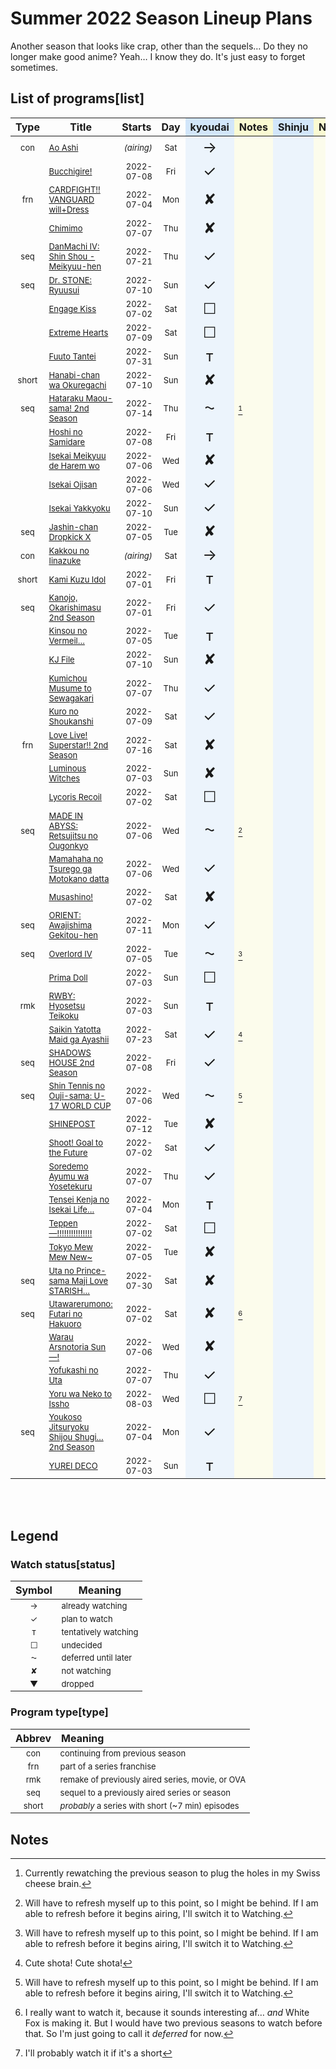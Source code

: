 <!-- -*- st-font_size: 15; st-line_numbers: true; st-gutter: true; st-rulers: [ ]; st-tab-size: 4; st-soft-tab-size: 4; st-translate_tabs_to_spaces: false; st-use_tab_stops: true; st-word_wrap: false; st-indent_subsequent_lines: true; st-highlight_gutter: true; st-highlight_line_number: true; st-draw_whitespace: all_mixed; -*- -->


<style type="text/css">
	thead>tr>:nth-child(5),
	thead>tr>:nth-child(7) {
		background-color:  rgba(210,230,250,1.0);
	}
	tbody>tr>:nth-child(5),
	tbody>tr>:nth-child(7) {
		background-color:  rgba(210, 230, 250, 0.4);
	}
	thead>tr>:nth-child(6),
	thead>tr>:nth-child(8) {
		background-color:  rgba(250,250,210,1.0);
	}
	tbody>tr>:nth-child(6),
	tbody>tr>:nth-child(8) {
		background-color: rgba(250, 250, 210, 0.4);
	}
	tbody>tr>td {
		font-size: 13px !important;
	}
	#list + table>tbody>tr>:nth-child(2) {
		font-size: 14px !important;
		font-weight: 700;
	}
	tbody>tr>:nth-child(5),
	tbody>tr>:nth-child(7) {
		font-size:  150% !important;
	}
	#wrapper h2 {
		border-bottom: none;
	}
	.footnote {
		font-size: 150% !important;
	}

	#status + table thead tr>:first-child {
		background-color:  rgba(250, 226, 201, 1.0);
	}
	#status + table thead tr>:nth-child(2) {
		background-color: rgb(240, 240, 240);
	}
	
	#status + table tbody tr>:first-child {
		font-weight: 700;
		background-color: rgba(250, 226, 201, 0.4);
	}

	#type + table thead tr>:first-child {
		background-color: rgba(208, 249, 202, 1.0);
	}
	#type + table tbody tr>:first-child {
		font-weight: 700;
		background-color: rgba(208, 249, 202, 0.4);
	}
	#type + table thead tr>:nth-child(2) {
		background-color: rgb(240, 240, 240);
	}
</style>

# Summer 2022 Season Lineup Plans

Another season that looks like crap, other than the sequels… Do they no longer make good anime? Yeah… I know they do. It's just
easy to forget sometimes.

## List of programs[list]

<!-- NOTE: If you wish to add notes anywhere in the table, please add them to the Notes column following your name. Use a format similar to
	the one I am using, but with your initial instead, i.e., [^s1], [^s2], etc. Then, just add them below my footnotes at the bottom,
	being sure to add a blank space between each one. -->

| Type  | Title                                                                 | Starts     | Day | kyoudai | Notes | Shinju | Notes |
| :---: | --------------------------------------------------------------------- | ---------: | :-: | :-----: | ----- | ------ | ----- |
|  con  | [Ao Ashi](https://bit.ly/3OcYkQJ)                                     | _(airing)_ | Sat |    →    |       |        |       |
|       | [Bucchigire!](https://bit.ly/3t1X4Hk)                                 | 2022-07-08 | Fri |    ✓    |       |        |       |
|  frn  | [CARDFIGHT!! VANGUARD will+Dress](https://bit.ly/3xESEsV)             | 2022-07-04 | Mon |    ✘    |       |        |       |
|       | [Chimimo](https://bit.ly/3MHvgzg)                                     | 2022-07-07 | Thu |    ✘    |       |        |       |
|  seq  | [DanMachi IV: Shin Shou - Meikyuu-hen](https://bit.ly/3xFbXCf)        | 2022-07-21 | Thu |    ✓    |       |        |       |
|  seq  | [Dr. STONE: Ryuusui](https://bit.ly/3HjXsHh)                          | 2022-07-10 | Sun |    ✓    |       |        |       |
|       | [Engage Kiss](https://bit.ly/3MHQblN)                                 | 2022-07-02 | Sat |    ☐    |       |        |       |
|       | [Extreme Hearts](https://bit.ly/3MUqKxz)                              | 2022-07-09 | Sat |    ☐    |       |        |       |
|       | [Fuuto Tantei](https://bit.ly/3ObnUoW)                                | 2022-07-31 | Sun |    ᴛ    |       |        |       |
| short | [Hanabi-chan wa Okuregachi](https://bit.ly/3mzOn3y)                   | 2022-07-10 | Sun |    ✘    |       |        |       |
|  seq  | [Hataraku Maou-sama! 2nd Season](https://bit.ly/3mIuQxL)              | 2022-07-14 | Thu |    ⁓    | [^k5] |        |       |
|       | [Hoshi no Samidare](https://bit.ly/3HelVhd)                           | 2022-07-08 | Fri |    ᴛ    |       |        |       |
|       | [Isekai Meikyuu de Harem wo](https://bit.ly/3mAysBU)                  | 2022-07-06 | Wed |    ✘    |       |        |       |
|       | [Isekai Ojisan](https://bit.ly/3MI3Jxz)                               | 2022-07-06 | Wed |    ✓    |       |        |       |
|       | [Isekai Yakkyoku](https://bit.ly/3NXvaoJ)                             | 2022-07-10 | Sun |    ✓    |       |        |       |
|  seq  | [Jashin-chan Dropkick X](https://bit.ly/3xE20Vz)                      | 2022-07-05 | Tue |    ✘    |       |        |       |
|  con  | [Kakkou no Iinazuke](https://bit.ly/3n8h87O)                          | _(airing)_ | Sat |    →    |       |        |       |
| short | [Kami Kuzu Idol](https://bit.ly/3NB2VMd)                              | 2022-07-01 | Fri |    ᴛ    |       |        |       |
|  seq  | [Kanojo, Okarishimasu 2nd Season](https://bit.ly/3HaxXbs)             | 2022-07-01 | Fri |    ✓    |       |        |       |
|       | [Kinsou no Vermeil…](https://bit.ly/3GwgCti)                          | 2022-07-05 | Tue |    ᴛ    |       |        |       |
|       | [KJ File](https://bit.ly/3NJJ11J)                                     | 2022-07-10 | Sun |    ✘    |       |        |       |
|       | [Kumichou Musume to Sewagakari](https://bit.ly/3mCOTxW)               | 2022-07-07 | Thu |    ✓    |       |        |       |
|       | [Kuro no Shoukanshi](https://bit.ly/3mzVIjA)                          | 2022-07-09 | Sat |    ✓    |       |        |       |
|  frn  | [Love Live! Superstar!! 2nd Season](https://bit.ly/3NJhKMG)           | 2022-07-16 | Sat |    ✘    |       |        |       |
|       | [Luminous Witches](https://bit.ly/3xGSWze)                            | 2022-07-03 | Sun |    ✘    |       |        |       |
|       | [Lycoris Recoil](https://bit.ly/3xFDqUs)                              | 2022-07-02 | Sat |    ☐    |       |        |       |
|  seq  | [MADE IN ABYSS: Retsujitsu no Ougonkyo](https://bit.ly/3mHEEIk)       | 2022-07-06 | Wed |    ⁓    | [^k1] |        |       |
|       | [Mamahaha no Tsurego ga Motokano datta](https://bit.ly/3mHEEIk)       | 2022-07-06 | Wed |    ✓    |       |        |       |
|       | [Musashino!](https://bit.ly/3mBMNhD)                                  | 2022-07-02 | Sat |    ✘    |       |        |       |
|  seq  | [ORIENT: Awajishima Gekitou-hen](https://bit.ly/3NG7V2b)              | 2022-07-11 | Mon |    ✓    |       |        |       |
|  seq  | [Overlord IV](https://bit.ly/3mE8g9A)                                 | 2022-07-05 | Tue |    ⁓    | [^k1] |        |       |
|       | [Prima Doll](https://bit.ly/3NFB7Gl)                                  | 2022-07-03 | Sun |    ☐    |       |        |       |
|  rmk  | [RWBY: Hyosetsu Teikoku](https://bit.ly/3He2THV)                      | 2022-07-03 | Sun |    ᴛ    |       |        |       |
|       | [Saikin Yatotta Maid ga Ayashii](https://bit.ly/3MO63TW)              | 2022-07-23 | Sat |    ✓    | [^k2] |        |       |
|  seq  | [SHADOWS HOUSE 2nd Season](https://bit.ly/3O9AHrW)                    | 2022-07-08 | Fri |    ✓    |       |        |       |
|  seq  | [Shin Tennis no Ouji-sama: U-17 WORLD CUP](https://bit.ly/3xFe3C7)    | 2022-07-06 | Wed |    ⁓    | [^k1] |        |       |
|       | [SHINEPOST](https://bit.ly/3xoPtnG)                                   | 2022-07-12 | Tue |    ✘    |       |        |       |
|       | [Shoot! Goal to the Future](https://bit.ly/3MFGBjg)                   | 2022-07-02 | Sat |    ✓    |       |        |       |
|       | [Soredemo Ayumu wa Yosetekuru](https://bit.ly/3tpH6XS)                | 2022-07-07 | Thu |    ✓    |       |        |       |
|       | [Tensei Kenja no Isekai Life…](https://bit.ly/3O9asSa)                | 2022-07-04 | Mon |    ᴛ    |       |        |       |
|       | [Teppen—!!!!!!!!!!!!!!!](https://bit.ly/3ttBkEA)                      | 2022-07-02 | Sat |    ☐    |       |        |       |
|       | [Tokyo Mew Mew New~](https://bit.ly/3zwoFEJ)                          | 2022-07-05 | Tue |    ✘    |       |        |       |
|  seq  | [Uta no Prince-sama Maji Love STARISH…](https://bit.ly/3Ow9sru)       | 2022-07-30 | Sat |    ✘    |       |        |       |
|  seq  | [Utawarerumono: Futari no Hakuoro](https://bit.ly/3aNSu9J)            | 2022-07-02 | Sat |    ✘    | [^k3] |        |       |
|       | [Warau Arsnotoria Sun—!](https://bit.ly/3HcnL1X)                      | 2022-07-06 | Wed |    ✘    |       |        |       |
|       | [Yofukashi no Uta](https://bit.ly/3NCXufI)                            | 2022-07-07 | Thu |    ✓    |       |        |       |
|       | [Yoru wa Neko to Issho](https://bit.ly/3myqzND)                       | 2022-08-03 | Wed |    ☐    | [^k4] |        |       |
|  seq  | [Youkoso Jitsuryoku Shijou Shugi… 2nd Season](https://bit.ly/3HavP3v) | 2022-07-04 | Mon |    ✓    |       |        |       |
|       | [YUREI DECO](https://bit.ly/39aU98E)                                  | 2022-07-03 | Sun |    ᴛ    |       |        |       |

<br />
<br />

## Legend

### Watch status[status]
| Symbol | Meaning              |
| :----: | -------------------- |
|   →    | already watching     |
|   ✓    | plan to watch        |
|   ᴛ    | tentatively watching |
|   ☐    | undecided            |
|   ⁓    | deferred until later |
|   ✘    | not watching         |
|   ▼    | dropped              |



### Program type[type]
| Abbrev | Meaning                                          |
| :----: | :----------------------------------------------- |
|  con   | continuing from previous season                  |
|  frn   | part of a series franchise                       |
|  rmk   | remake of previously aired series, movie, or OVA |
|  seq   | sequel to a previously aired series or season    |
| short  | _probably_ a series with short (~7 min) episodes |


## Notes

[^k1]: Will have to refresh myself up to this point, so I might be behind. If I am able to refresh before it begins airing, I'll switch it to Watching.

[^k2]: Cute shota! Cute shota!

[^k3]: I really want to watch it, because it sounds interesting af… _and_ White Fox is making it. But I would have two previous seasons to watch before that. So I'm just going to call it _deferred_ for now.

[^k4]: I'll probably watch it if it's a short

[^k5]: Currently rewatching the previous season to plug the holes in my Swiss cheese brain.
